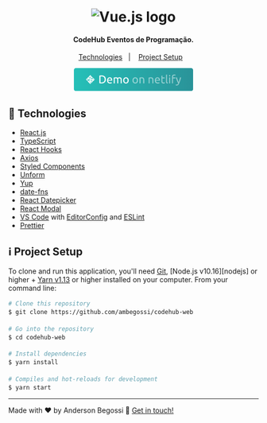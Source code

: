 <h1 align="center">
    <img alt="Vue.js logo" src="https://codehub-ambegossi.netlify.app/static/media/logo.69463050.svg" width="300" />
</h1>

<h4 align="center">
  CodeHub Eventos de Programação.
</h4>

<p align="center">
  <a href="#rocket-technologies">Technologies</a>&nbsp;&nbsp;&nbsp;|&nbsp;&nbsp;&nbsp;
  <a href="#information_source-project-setup">Project Setup</a>&nbsp;&nbsp;&nbsp;
</p>

<p align="center">
  <a href="https://codehub-ambegossi.netlify.app/" target="_blank">
    <img alt="Demo on Netlify" src=".github/demo-netlify.png">
  </a>
</p>

## :rocket: Technologies

-  [React.js](https://pt-br.reactjs.org/)
-  [TypeScript](https://www.typescriptlang.org/)
-  [React Hooks](https://reactjs.org/docs/hooks-intro.html)
-  [Axios](https://github.com/axios/axios)
-  [Styled Components](https://styled-components.com/)
-  [Unform](https://github.com/Rocketseat/unform)
-  [Yup](https://github.com/jquense/yup)
-  [date-fns](https://date-fns.org/docs/Getting-Started)
-  [React Datepicker](https://reactdatepicker.com/)
-  [React Modal](https://github.com/reactjs/react-modal)
-  [VS Code][vc] with [EditorConfig][vceditconfig] and [ESLint][vceslint]
-  [Prettier][prettier]

## :information_source: Project Setup

To clone and run this application, you'll need [Git](https://git-scm.com), [Node.js v10.16][nodejs] or higher + [Yarn v1.13][yarn] or higher installed on your computer. From your command line:

```bash
# Clone this repository
$ git clone https://github.com/ambegossi/codehub-web

# Go into the repository
$ cd codehub-web

# Install dependencies
$ yarn install

# Compiles and hot-reloads for development
$ yarn start

```

---

Made with ♥ by Anderson Begossi :wave: [Get in touch!](https://www.linkedin.com/in/anderson-begossi-b5065a130)

[yarn]: https://yarnpkg.com/
[vc]: https://code.visualstudio.com/
[vceditconfig]: https://marketplace.visualstudio.com/items?itemName=EditorConfig.EditorConfig
[vceslint]: https://marketplace.visualstudio.com/items?itemName=dbaeumer.vscode-eslint
[prettier]: https://prettier.io/
